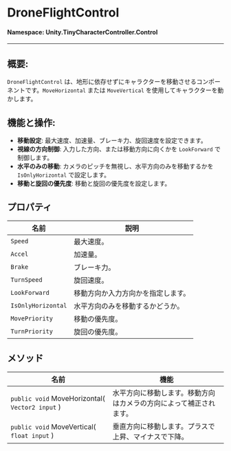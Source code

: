 ﻿# DroneFlightControl

#### **Namespace**: Unity.TinyCharacterController.Control
---

## 概要:
`DroneFlightControl` は、地形に依存せずにキャラクターを移動させるコンポーネントです。`MoveHorizontal` または `MoveVertical` を使用してキャラクターを動かします。

## 機能と操作:
- **移動設定**: 最大速度、加速量、ブレーキ力、旋回速度を設定できます。
- **視線の方向制御**: 入力した方向、または移動方向に向くかを `LookForward` で制御します。
- **水平のみの移動**: カメラのピッチを無視し、水平方向のみを移動するかを `IsOnlyHorizontal` で設定します。
- **移動と旋回の優先度**: 移動と旋回の優先度を設定します。

## プロパティ
| 名前 | 説明 |
|------------------|------|
| `Speed` | 最大速度。 |
| `Accel` | 加速量。 |
| `Brake` | ブレーキ力。 |
| `TurnSpeed` | 旋回速度。 |
| `LookForward` | 移動方向か入力方向かを指定します。 |
| `IsOnlyHorizontal` | 水平方向のみを移動するかどうか。 |
| `MovePriority` | 移動の優先度。 |
| `TurnPriority` | 旋回の優先度。 |

## メソッド
| 名前 | 機能 |
|------------------|------|
|  ``public void`` MoveHorizontal( ``Vector2 input`` )  | 水平方向に移動します。移動方向はカメラの方向によって補正されます。 |
|  ``public void`` MoveVertical( ``float input`` )  | 垂直方向に移動します。プラスで上昇、マイナスで下降。 |

